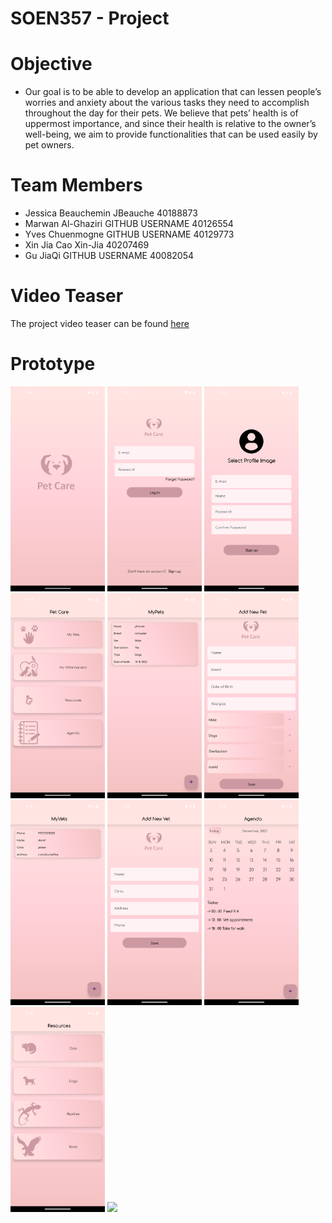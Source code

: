 # SOEN357 - Project

# Objective
- Our goal is to be able to develop an application that can lessen people’s worries and anxiety
about the various tasks they need to accomplish throughout the day for their pets. We
believe that pets’ health is of uppermost importance, and since their health is relative to the
owner’s well-being, we aim to provide functionalities that can be used easily by pet owners.

# Team Members
- Jessica Beauchemin JBeauche 40188873
- Marwan Al-Ghaziri GITHUB USERNAME 40126554
- Yves Chuenmogne GITHUB USERNAME 40129773
- Xin Jia Cao Xin-Jia 40207469
- Gu JiaQi GITHUB USERNAME 40082054

# Video Teaser
The project video teaser can be found [here](https://drive.google.com/file/d/1Zqesgnaz9q8Uc70osxeLAhhyAgAL2Az1/view?usp=sharing)

# Prototype
<img src="Prototype Screenshots/OpeningView.png" width="30%"></img>  <img src="Prototype Screenshots/login.png" width="30%"></img>  <img src="Prototype Screenshots/signup.png" width="30%"></img>  <img src="Prototype Screenshots/home.png" width="30%"></img>  <img src="Prototype Screenshots/MyPets.png" width="30%"></img>  <img src="Prototype Screenshots/AddNewPet.png" width="30%"></img>  <img src="Prototype Screenshots/MyVets.png" width="30%"></img>  <img src="Prototype Screenshots/AddNewVet.png" width="30%"></img>  <img src="Prototype Screenshots/Agenda.png" width="30%"></img>  <img src="Prototype Screenshots/Resources.png" width="30%"></img>  <img src="Prototype Screenshots/ResourcesCat.png" width="30%"></img>
